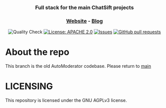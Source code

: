 <div align="center">
  <h3>
    Full stack for the main ChatSift projects
  </h3>

  <p align="center">
    <h3>
      <strong>
        <a href="https://automoderator.app/">Website</a>
        <a>-</a>
        <a href="https://blog.automoderator.app/">Blog</a>
      </strong>
    </h2>
  </p>

  <p>
      <img src="https://github.com/didinele/AutoModerator/actions/workflows/quality.yml/badge.svg" alt="Quality Check">
      <a href="https://github.com/didinele/AutoModerator/blob/main/LICENSE"><img src="https://img.shields.io/badge/License-GNU%20AGPLv3-yellow.svg" alt="License: APACHE 2.0"></a>
      <a href="https://github.com/didinele/AutoModerator/issues"><img src="https://img.shields.io/github/issues-raw/didinele/AutoModerator.svg?maxAge=25000" alt="Issues"></a>
      <a href="https://github.com/didinele/AutoModerator/pulls"><img src="https://img.shields.io/github/issues-pr/didinele/AutoModerator.svg?style=flat" alt="GitHub pull requests"></a><br>
  </p>
</div>

# About the repo

This branch is the old AutoModerator codebase. Please return to [main](https://github.com/ChatSift/AutoModerator)

# LICENSING

This repository is licensed under the GNU AGPLv3 license.
